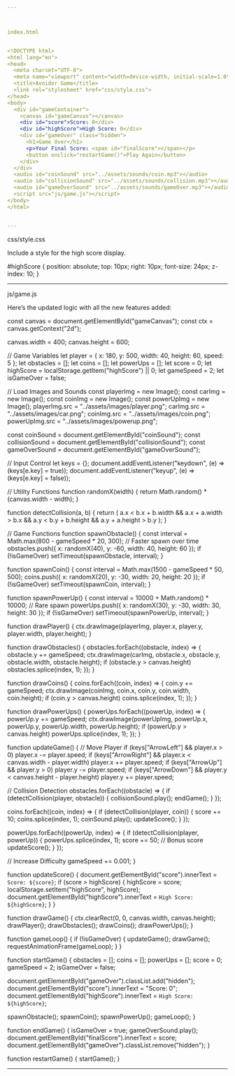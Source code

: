 ```yaml
---



index.html


<!DOCTYPE html>
<html lang="en">
<head>
  <meta charset="UTF-8">
  <meta name="viewport" content="width=device-width, initial-scale=1.0">
  <title>Avoidor Game</title>
  <link rel="stylesheet" href="css/style.css">
</head>
<body>
  <div id="gameContainer">
    <canvas id="gameCanvas"></canvas>
    <div id="score">Score: 0</div>
    <div id="highScore">High Score: 0</div>
    <div id="gameOver" class="hidden">
      <h1>Game Over</h1>
      <p>Your Final Score: <span id="finalScore"></span></p>
      <button onclick="restartGame()">Play Again</button>
    </div>
  </div>
  <audio id="coinSound" src="../assets/sounds/coin.mp3"></audio>
  <audio id="collisionSound" src="../assets/sounds/collision.mp3"></audio>
  <audio id="gameOverSound" src="../assets/sounds/gameOver.mp3"></audio>
  <script src="js/game.js"></script>
</body>
</html>


---
```


css/style.css

Include a style for the high score display.

#highScore {
  position: absolute;
  top: 10px;
  right: 10px;
  font-size: 24px;
  z-index: 10;
}


---

js/game.js

Here’s the updated logic with all the new features added:

const canvas = document.getElementById("gameCanvas");
const ctx = canvas.getContext("2d");

canvas.width = 400;
canvas.height = 600;

// Game Variables
let player = { x: 180, y: 500, width: 40, height: 60, speed: 5 };
let obstacles = [];
let coins = [];
let powerUps = [];
let score = 0;
let highScore = localStorage.getItem("highScore") || 0;
let gameSpeed = 2;
let isGameOver = false;

// Load Images and Sounds
const playerImg = new Image();
const carImg = new Image();
const coinImg = new Image();
const powerUpImg = new Image();
playerImg.src = "../assets/images/player.png";
carImg.src = "../assets/images/car.png";
coinImg.src = "../assets/images/coin.png";
powerUpImg.src = "../assets/images/powerup.png";

const coinSound = document.getElementById("coinSound");
const collisionSound = document.getElementById("collisionSound");
const gameOverSound = document.getElementById("gameOverSound");

// Input Control
let keys = {};
document.addEventListener("keydown", (e) => (keys[e.key] = true));
document.addEventListener("keyup", (e) => (keys[e.key] = false));

// Utility Functions
function randomX(width) {
  return Math.random() * (canvas.width - width);
}

function detectCollision(a, b) {
  return (
    a.x < b.x + b.width &&
    a.x + a.width > b.x &&
    a.y < b.y + b.height &&
    a.y + a.height > b.y
  );
}

// Game Functions
function spawnObstacle() {
  const interval = Math.max(800 - gameSpeed * 20, 300); // Faster spawn over time
  obstacles.push({ x: randomX(40), y: -60, width: 40, height: 60 });
  if (!isGameOver) setTimeout(spawnObstacle, interval);
}

function spawnCoin() {
  const interval = Math.max(1500 - gameSpeed * 50, 500);
  coins.push({ x: randomX(20), y: -30, width: 20, height: 20 });
  if (!isGameOver) setTimeout(spawnCoin, interval);
}

function spawnPowerUp() {
  const interval = 10000 + Math.random() * 10000; // Rare spawn
  powerUps.push({ x: randomX(30), y: -30, width: 30, height: 30 });
  if (!isGameOver) setTimeout(spawnPowerUp, interval);
}

function drawPlayer() {
  ctx.drawImage(playerImg, player.x, player.y, player.width, player.height);
}

function drawObstacles() {
  obstacles.forEach((obstacle, index) => {
    obstacle.y += gameSpeed;
    ctx.drawImage(carImg, obstacle.x, obstacle.y, obstacle.width, obstacle.height);
    if (obstacle.y > canvas.height) obstacles.splice(index, 1);
  });
}

function drawCoins() {
  coins.forEach((coin, index) => {
    coin.y += gameSpeed;
    ctx.drawImage(coinImg, coin.x, coin.y, coin.width, coin.height);
    if (coin.y > canvas.height) coins.splice(index, 1);
  });
}

function drawPowerUps() {
  powerUps.forEach((powerUp, index) => {
    powerUp.y += gameSpeed;
    ctx.drawImage(powerUpImg, powerUp.x, powerUp.y, powerUp.width, powerUp.height);
    if (powerUp.y > canvas.height) powerUps.splice(index, 1);
  });
}

function updateGame() {
  // Move Player
  if (keys["ArrowLeft"] && player.x > 0) player.x -= player.speed;
  if (keys["ArrowRight"] && player.x < canvas.width - player.width)
    player.x += player.speed;
  if (keys["ArrowUp"] && player.y > 0) player.y -= player.speed;
  if (keys["ArrowDown"] && player.y < canvas.height - player.height)
    player.y += player.speed;

  // Collision Detection
  obstacles.forEach((obstacle) => {
    if (detectCollision(player, obstacle)) {
      collisionSound.play();
      endGame();
    }
  });

  coins.forEach((coin, index) => {
    if (detectCollision(player, coin)) {
      score += 10;
      coins.splice(index, 1);
      coinSound.play();
      updateScore();
    }
  });

  powerUps.forEach((powerUp, index) => {
    if (detectCollision(player, powerUp)) {
      powerUps.splice(index, 1);
      score += 50; // Bonus score
      updateScore();
    }
  });

  // Increase Difficulty
  gameSpeed += 0.001;
}

function updateScore() {
  document.getElementById("score").innerText = `Score: ${score}`;
  if (score > highScore) {
    highScore = score;
    localStorage.setItem("highScore", highScore);
    document.getElementById("highScore").innerText = `High Score: ${highScore}`;
  }
}

function drawGame() {
  ctx.clearRect(0, 0, canvas.width, canvas.height);
  drawPlayer();
  drawObstacles();
  drawCoins();
  drawPowerUps();
}

function gameLoop() {
  if (!isGameOver) {
    updateGame();
    drawGame();
    requestAnimationFrame(gameLoop);
  }
}

function startGame() {
  obstacles = [];
  coins = [];
  powerUps = [];
  score = 0;
  gameSpeed = 2;
  isGameOver = false;

  document.getElementById("gameOver").classList.add("hidden");
  document.getElementById("score").innerText = "Score: 0";
  document.getElementById("highScore").innerText = `High Score: ${highScore}`;

  spawnObstacle();
  spawnCoin();
  spawnPowerUp();
  gameLoop();
}

function endGame() {
  isGameOver = true;
  gameOverSound.play();
  document.getElementById("finalScore").innerText = score;
  document.getElementById("gameOver").classList.remove("hidden");
}

function restartGame() {
  startGame();
}


---
